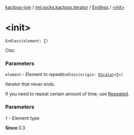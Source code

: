 [kactoos-jvm](../../index.md) / [nnl.rocks.kactoos.iterator](../index.md) / [Endless](index.md) / [&lt;init&gt;](./-init-.md)

# &lt;init&gt;

`Endless(element: `[`T`](index.md#T)`)`

Ctor.

### Parameters

`element` - Element to repeat`Endless(origin: `[`KScalar`](../../nnl.rocks.kactoos/-k-scalar.md)`<`[`T`](index.md#T)`>)`

Iterator that never ends.

If you need to repeat certain amount of time, use [Repeated](../-repeated/index.md).

### Parameters

`T` - Element type

**Since**
0.3

